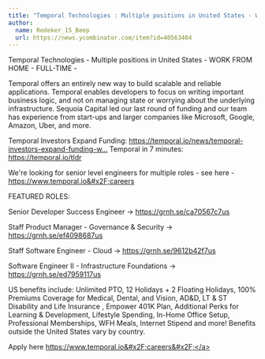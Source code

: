 ```yaml
---
title: "Temporal Technologies : Multiple positions in United States - WORK FROM HOME"
author:
  name: Redeker_15_Beep
  url: https://news.ycombinator.com/item?id=40563404
---
```

Temporal Technologies - Multiple positions in United States - WORK FROM HOME - FULL-TIME -

Temporal offers an entirely new way to build scalable and reliable applications. Temporal enables developers to focus on writing important business logic, and not on managing state or worrying about the underlying infrastructure. Sequoia Capital led our last round of funding and our team has experience from start-ups and larger companies like Microsoft, Google, Amazon, Uber, and more.

Temporal Investors Expand Funding: <a href="https:&#x2F;&#x2F;temporal.io&#x2F;news&#x2F;temporal-investors-expand-funding-with-usd75m-round" rel="nofollow">https:&#x2F;&#x2F;temporal.io&#x2F;news&#x2F;temporal-investors-expand-funding-w...</a>
Temporal in 7 minutes: <a href="https:&#x2F;&#x2F;temporal.io&#x2F;tldr" rel="nofollow">https:&#x2F;&#x2F;temporal.io&#x2F;tldr</a>

We&#x27;re looking for senior level engineers for multiple roles - see here - <a href="https:&#x2F;&#x2F;www.temporal.io&#x2F;careers" rel="nofollow">https:&#x2F;&#x2F;www.temporal.io&#x2F;careers</a>

FEATURED ROLES:

Senior Developer Success Engineer → <a href="https:&#x2F;&#x2F;grnh.se&#x2F;ca70567c7us" rel="nofollow">https:&#x2F;&#x2F;grnh.se&#x2F;ca70567c7us</a>

Staff Product Manager - Governance &amp; Security → <a href="https:&#x2F;&#x2F;grnh.se&#x2F;ef4098687us" rel="nofollow">https:&#x2F;&#x2F;grnh.se&#x2F;ef4098687us</a>

Staff Software Engineer - Cloud → <a href="https:&#x2F;&#x2F;grnh.se&#x2F;9612b42f7us" rel="nofollow">https:&#x2F;&#x2F;grnh.se&#x2F;9612b42f7us</a>

Software Engineer II - Infrastructure Foundations → <a href="https:&#x2F;&#x2F;grnh.se&#x2F;ed7959117us" rel="nofollow">https:&#x2F;&#x2F;grnh.se&#x2F;ed7959117us</a>

US benefits include: Unlimited PTO, 12 Holidays + 2 Floating Holidays, 100% Premiums Coverage for Medical, Dental, and Vision, AD&amp;D, LT &amp; ST Disability and Life Insurance , Empower 401K Plan, Additional Perks for Learning &amp; Development, Lifestyle Spending, In-Home Office Setup, Professional Memberships, WFH Meals, Internet Stipend and more! Benefits outside the United States vary by country.

Apply here <a href="https:&#x2F;&#x2F;www.temporal.io&#x2F;careers&#x2F;" rel="nofollow">https:&#x2F;&#x2F;www.temporal.io&#x2F;careers&#x2F;</a>
